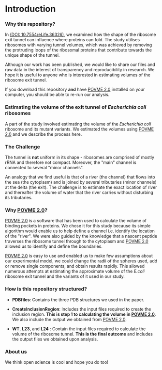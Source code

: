 # Introduction

### Why this repository? 

In [(DOI: 10.7554/eLife.36326)](https://elifesciences.org/articles/36326), we examined how the shape of the ribosome exit tunnel can influence where proteins can fold. The study utilises ribosomes with varying tunnel volumes, which was achieved by removing the protruding loops of the ribosomal proteins that contribute towards the unique shape of the tunnel. 

Although our work has been published, we would like to share our files and raw data in the interest of transparency and reproducibility in research. We hope it is useful to anyone who is interested in estimating volumes of the ribosome exit tunnel. 

If you download this repository **and** have [POVME 2.0](https://git.durrantlab.pitt.edu/jdurrant/POVME) installed on your computer, you should be able to re-run our analysis. 

### Estimating the volume of the exit tunnel of _Escherichia coli_ ribosomes

A part of the study involved estimating the volume of the _Escherichia coli_ ribosome and its mutant variants. We estimated the volumes using [POVME 2.0](https://git.durrantlab.pitt.edu/jdurrant/POVME) and we describe the process here. 

### The Challenge

The tunnel is **not** uniform in its shape - ribosomes are comprised of mostly rRNA and therefore not compact. Moreover, the "main" channel is connected to several "minor channels". 

An analogy that we find useful is that of a river (the channel) that flows into the sea (the cytoplasm) and is joined by several tributaries (minor channels) at the delta (the exit). The challenge is to estimate the exact location of river and thereafter the volume of water that the river carries without disturbing its tributaries. 

### Why [POVME 2.0](https://git.durrantlab.pitt.edu/jdurrant/POVME)? 

[POVME 2.0](https://git.durrantlab.pitt.edu/jdurrant/POVME) is a software that has been used to calculate the volume of binding pockets in proteins. We chose it for this study because its simple algorithm would enable us to help define a channel i.e. identify the location of the "river". We were also guided by the knowledge that a nascent peptide traverses the ribosome tunnel through to the cytoplasm and [POVME 2.0](https://git.durrantlab.pitt.edu/jdurrant/POVME) allowed us to identify and define the boundaries.   

[POVME 2.0](https://git.durrantlab.pitt.edu/jdurrant/POVME) is easy to use and enabled us to make few assumptions about our experimental model, we could change the radii of the spheres used, add or remove single components, and obtain results rapidly. This allowed numerous attempts at estimating the approximate volume of the _E.coli_ ribosome exit tunnel and the variants of it used in our study.   

### How is this repository structured?

* **PDBfiles**: Contains the three PDB structures we used in the paper. 

* **CreateInclusionRegion**: Includes the input files required to create the inclusion region. **This is step 1 to calculating the volume in [POVME 2.0](https://git.durrantlab.pitt.edu/jdurrant/POVME)**. We also include the output we obtained from [POVME 2.0](https://git.durrantlab.pitt.edu/jdurrant/POVME). 

* **WT**, **L23**, and **L24** : Contain the input files required to calculate the volume of the ribosome tunnel. **This is the final outcome** and includes the output files we obtained upon analysis. 

### About us

We think open science is cool and hope you do too! 
